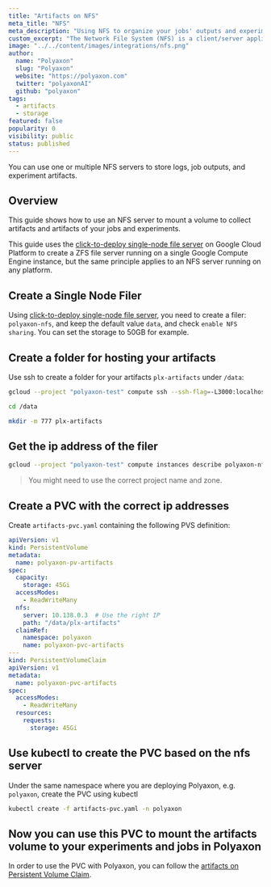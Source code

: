 ```yaml
---
title: "Artifacts on NFS"
meta_title: "NFS"
meta_description: "Using NFS to organize your jobs' outputs and experiments' artifacts. Polyaxon allows users to connect to one or multiple NFS servers to store job outputs and experiment artifacts."
custom_excerpt: "The Network File System (NFS) is a client/server application that lets a computer user view and optionally store and update files on a remote computer as though they were on the user's own computer."
image: "../../content/images/integrations/nfs.png"
author:
  name: "Polyaxon"
  slug: "Polyaxon"
  website: "https://polyaxon.com"
  twitter: "polyaxonAI"
  github: "polyaxon"
tags:
  - artifacts
  - storage
featured: false
popularity: 0
visibility: public
status: published
---
```


You can use one or multiple NFS servers to store logs, job outputs, and experiment artifacts.

## Overview

This guide shows how to use an NFS server to mount a volume to collect artifacts and artifacts of your jobs and experiments.

This guide uses the [click-to-deploy single-node file server](https://console.cloud.google.com/marketplace/details/click-to-deploy-images/singlefs)
on Google Cloud Platform to create a ZFS file server running on a single Google Compute Engine instance, but the same principle applies to an NFS server running on any platform.

## Create a Single Node Filer

Using [click-to-deploy single-node file server](https://console.cloud.google.com/marketplace/details/click-to-deploy-images/singlefs),
you need to create a filer: `polyaxon-nfs`, and keep the default value `data`, and check `enable NFS sharing`. You can set the storage to 50GB for example.

## Create a folder for hosting your artifacts

Use ssh to create a folder for your artifacts `plx-artifacts` under `/data`:

```bash
gcloud --project "polyaxon-test" compute ssh --ssh-flag=-L3000:localhost:3000 --zone=us-central1-b polyaxon-nfs-vm
```
```bash
cd /data
```
```bash
mkdir -m 777 plx-artifacts
```

## Get the ip address of the filer

```bash
gcloud --project "polyaxon-test" compute instances describe polyaxon-nfs-vm --zone=us-central1-b --format='value(networkInterfaces[0].networkIP)'
```

> You might need to use the correct project name and zone.

## Create a PVC with the correct ip addresses

Create `artifacts-pvc.yaml` containing the following PVS definition:

```yaml
apiVersion: v1
kind: PersistentVolume
metadata:
  name: polyaxon-pv-artifacts
spec:
  capacity:
    storage: 45Gi
  accessModes:
    - ReadWriteMany
  nfs:
    server: 10.138.0.3  # Use the right IP
    path: "/data/plx-artifacts"
  claimRef:
    namespace: polyaxon
    name: polyaxon-pvc-artifacts
---
kind: PersistentVolumeClaim
apiVersion: v1
metadata:
  name: polyaxon-pvc-artifacts
spec:
  accessModes:
    - ReadWriteMany
  resources:
    requests:
      storage: 45Gi
```

## Use kubectl to create the PVC based on the nfs server

Under the same namespace where you are deploying Polyaxon, e.g. `polyaxon`, create the PVC using kubectl

```bash
kubectl create -f artifacts-pvc.yaml -n polyaxon
```

## Now you can use this PVC to mount the artifacts volume to your experiments and jobs in Polyaxon

In order to use the PVC with Polyaxon, you can follow the [artifacts on Persistent Volume Claim](/integrations/artifacts-on-pvc/).
